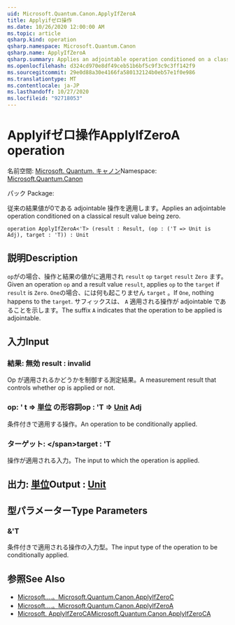 ```yaml
---
uid: Microsoft.Quantum.Canon.ApplyIfZeroA
title: Applyifゼロ操作
ms.date: 10/26/2020 12:00:00 AM
ms.topic: article
qsharp.kind: operation
qsharp.namespace: Microsoft.Quantum.Canon
qsharp.name: ApplyIfZeroA
qsharp.summary: Applies an adjointable operation conditioned on a classical result value being zero.
ms.openlocfilehash: d324cd970e8df49ceb51b6bf5c9f3c9c3ff142f9
ms.sourcegitcommit: 29e0d88a30e4166fa580132124b0eb57e1f0e986
ms.translationtype: MT
ms.contentlocale: ja-JP
ms.lasthandoff: 10/27/2020
ms.locfileid: "92718053"
---
```

# <a name="applyifzeroa-operation"></a><span data-ttu-id="2d473-102">Applyifゼロ操作</span><span class="sxs-lookup"><span data-stu-id="2d473-102">ApplyIfZeroA operation</span></span>

<span data-ttu-id="2d473-103">名前空間: [Microsoft. Quantum. キャノン](xref:Microsoft.Quantum.Canon)</span><span class="sxs-lookup"><span data-stu-id="2d473-103">Namespace: [Microsoft.Quantum.Canon](xref:Microsoft.Quantum.Canon)</span></span>

<span data-ttu-id="2d473-104">パック [](https://nuget.org/packages/)</span><span class="sxs-lookup"><span data-stu-id="2d473-104">Package: [](https://nuget.org/packages/)</span></span>


<span data-ttu-id="2d473-105">従来の結果値が0である adjointable 操作を適用します。</span><span class="sxs-lookup"><span data-stu-id="2d473-105">Applies an adjointable operation conditioned on a classical result value being zero.</span></span>

```qsharp
operation ApplyIfZeroA<'T> (result : Result, (op : ('T => Unit is Adj), target : 'T)) : Unit
```


## <a name="description"></a><span data-ttu-id="2d473-106">説明</span><span class="sxs-lookup"><span data-stu-id="2d473-106">Description</span></span>

<span data-ttu-id="2d473-107">`op`がの場合、操作と結果の値がに適用され `result` `op` `target` `result` `Zero` ます。</span><span class="sxs-lookup"><span data-stu-id="2d473-107">Given an operation `op` and a result value `result`, applies `op` to the `target` if `result` is `Zero`.</span></span> <span data-ttu-id="2d473-108">`One`の場合、には何も起こりません `target` 。</span><span class="sxs-lookup"><span data-stu-id="2d473-108">If `One`, nothing happens to the `target`.</span></span>
<span data-ttu-id="2d473-109">サフィックスは、 `A` 適用される操作が adjointable であることを示します。</span><span class="sxs-lookup"><span data-stu-id="2d473-109">The suffix `A` indicates that the operation to be applied is adjointable.</span></span>

## <a name="input"></a><span data-ttu-id="2d473-110">入力</span><span class="sxs-lookup"><span data-stu-id="2d473-110">Input</span></span>

### <a name="result--__invalidresult__"></a><span data-ttu-id="2d473-111">結果: __無効 <Result>__</span><span class="sxs-lookup"><span data-stu-id="2d473-111">result : __invalid<Result>__</span></span>

<span data-ttu-id="2d473-112">Op が適用されるかどうかを制御する測定結果。</span><span class="sxs-lookup"><span data-stu-id="2d473-112">A measurement result that controls whether op is applied or not.</span></span>


### <a name="op--t--unit-adj"></a><span data-ttu-id="2d473-113">op: ' t => [単位](xref:microsoft.quantum.lang-ref.unit) の形容詞</span><span class="sxs-lookup"><span data-stu-id="2d473-113">op : 'T => [Unit](xref:microsoft.quantum.lang-ref.unit) Adj</span></span>

<span data-ttu-id="2d473-114">条件付きで適用する操作。</span><span class="sxs-lookup"><span data-stu-id="2d473-114">An operation to be conditionally applied.</span></span>


### <a name="target--t"></a><span data-ttu-id="2d473-115">ターゲット: \</span><span class="sxs-lookup"><span data-stu-id="2d473-115">target : 'T</span></span>

<span data-ttu-id="2d473-116">操作が適用される入力。</span><span class="sxs-lookup"><span data-stu-id="2d473-116">The input to which the operation is applied.</span></span>



## <a name="output--unit"></a><span data-ttu-id="2d473-117">出力: [単位](xref:microsoft.quantum.lang-ref.unit)</span><span class="sxs-lookup"><span data-stu-id="2d473-117">Output : [Unit](xref:microsoft.quantum.lang-ref.unit)</span></span>



## <a name="type-parameters"></a><span data-ttu-id="2d473-118">型パラメーター</span><span class="sxs-lookup"><span data-stu-id="2d473-118">Type Parameters</span></span>

### <a name="t"></a><span data-ttu-id="2d473-119">&</span><span class="sxs-lookup"><span data-stu-id="2d473-119">'T</span></span>

<span data-ttu-id="2d473-120">条件付きで適用される操作の入力型。</span><span class="sxs-lookup"><span data-stu-id="2d473-120">The input type of the operation to be conditionally applied.</span></span>

## <a name="see-also"></a><span data-ttu-id="2d473-121">参照</span><span class="sxs-lookup"><span data-stu-id="2d473-121">See Also</span></span>

- [<span data-ttu-id="2d473-122">Microsoft....。</span><span class="sxs-lookup"><span data-stu-id="2d473-122">Microsoft.Quantum.Canon.ApplyIfZeroC</span></span>](xref:Microsoft.Quantum.Canon.ApplyIfZeroC)
- [<span data-ttu-id="2d473-123">Microsoft....。</span><span class="sxs-lookup"><span data-stu-id="2d473-123">Microsoft.Quantum.Canon.ApplyIfZeroA</span></span>](xref:Microsoft.Quantum.Canon.ApplyIfZeroA)
- [<span data-ttu-id="2d473-124">Microsoft. ApplyIfZeroCA</span><span class="sxs-lookup"><span data-stu-id="2d473-124">Microsoft.Quantum.Canon.ApplyIfZeroCA</span></span>](xref:Microsoft.Quantum.Canon.ApplyIfZeroCA)